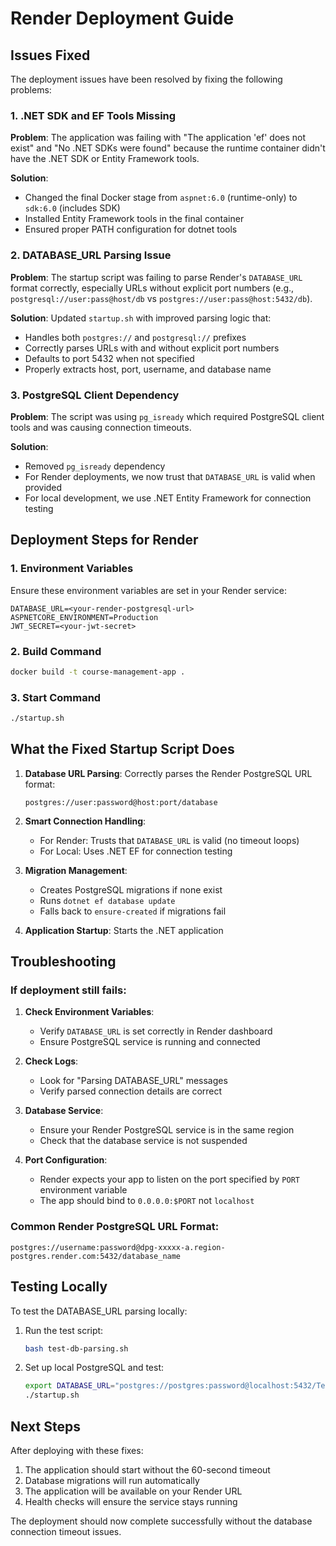 # Render Deployment Guide

## Issues Fixed

The deployment issues have been resolved by fixing the following problems:

### 1. .NET SDK and EF Tools Missing
**Problem**: The application was failing with "The application 'ef' does not exist" and "No .NET SDKs were found" because the runtime container didn't have the .NET SDK or Entity Framework tools.

**Solution**: 
- Changed the final Docker stage from `aspnet:6.0` (runtime-only) to `sdk:6.0` (includes SDK)
- Installed Entity Framework tools in the final container
- Ensured proper PATH configuration for dotnet tools

### 2. DATABASE_URL Parsing Issue
**Problem**: The startup script was failing to parse Render's `DATABASE_URL` format correctly, especially URLs without explicit port numbers (e.g., `postgresql://user:pass@host/db` vs `postgres://user:pass@host:5432/db`).

**Solution**: Updated `startup.sh` with improved parsing logic that:
- Handles both `postgres://` and `postgresql://` prefixes
- Correctly parses URLs with and without explicit port numbers
- Defaults to port 5432 when not specified
- Properly extracts host, port, username, and database name

### 3. PostgreSQL Client Dependency
**Problem**: The script was using `pg_isready` which required PostgreSQL client tools and was causing connection timeouts.

**Solution**: 
- Removed `pg_isready` dependency
- For Render deployments, we now trust that `DATABASE_URL` is valid when provided
- For local development, we use .NET Entity Framework for connection testing

## Deployment Steps for Render

### 1. Environment Variables
Ensure these environment variables are set in your Render service:

```
DATABASE_URL=<your-render-postgresql-url>
ASPNETCORE_ENVIRONMENT=Production
JWT_SECRET=<your-jwt-secret>
```

### 2. Build Command
```bash
docker build -t course-management-app .
```

### 3. Start Command
```bash
./startup.sh
```

## What the Fixed Startup Script Does

1. **Database URL Parsing**: Correctly parses the Render PostgreSQL URL format:
   ```
   postgres://user:password@host:port/database
   ```

2. **Smart Connection Handling**:
   - For Render: Trusts that `DATABASE_URL` is valid (no timeout loops)
   - For Local: Uses .NET EF for connection testing

3. **Migration Management**:
   - Creates PostgreSQL migrations if none exist
   - Runs `dotnet ef database update`
   - Falls back to `ensure-created` if migrations fail

4. **Application Startup**: Starts the .NET application

## Troubleshooting

### If deployment still fails:

1. **Check Environment Variables**:
   - Verify `DATABASE_URL` is set correctly in Render dashboard
   - Ensure PostgreSQL service is running and connected

2. **Check Logs**:
   - Look for "Parsing DATABASE_URL" messages
   - Verify parsed connection details are correct

3. **Database Service**:
   - Ensure your Render PostgreSQL service is in the same region
   - Check that the database service is not suspended

4. **Port Configuration**:
   - Render expects your app to listen on the port specified by `PORT` environment variable
   - The app should bind to `0.0.0.0:$PORT` not `localhost`

### Common Render PostgreSQL URL Format:
```
postgres://username:password@dpg-xxxxx-a.region-postgres.render.com:5432/database_name
```

## Testing Locally

To test the DATABASE_URL parsing locally:

1. Run the test script:
   ```bash
   bash test-db-parsing.sh
   ```

2. Set up local PostgreSQL and test:
   ```bash
   export DATABASE_URL="postgres://postgres:password@localhost:5432/Techfrontio"
   ./startup.sh
   ```

## Next Steps

After deploying with these fixes:

1. The application should start without the 60-second timeout
2. Database migrations will run automatically
3. The application will be available on your Render URL
4. Health checks will ensure the service stays running

The deployment should now complete successfully without the database connection timeout issues.